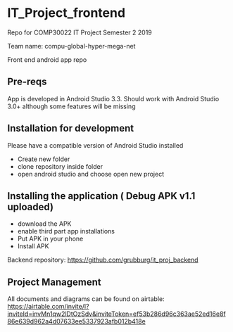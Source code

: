 # IT_Project_frontend

Repo for COMP30022 IT Project Semester 2 2019

Team name: compu-global-hyper-mega-net

Front end android app repo

## Pre-reqs

App is developed in Android Studio 3.3. Should work with Android Studio 3.0+ although some features will be missing

## Installation for development

Please have a compatible version of Android Studio installed
 - Create new folder
 - clone repository inside folder
 - open android studio and choose open new project
 
 
 ## Installing the application ( Debug APK v1.1 uploaded)
 
 - download the APK
 - enable  third part app installations
 - Put APK in your phone
 - Install APK


Backend repository: https://github.com/grubburg/it_proj_backend

## Project Management
All documents and diagrams can be found on airtable:
https://airtable.com/invite/l?inviteId=invMn1qw2lDtOzSdv&inviteToken=ef53b286d96c363ae52ed16e8f86e639d962a4d07633ee5337923afb012b418e
